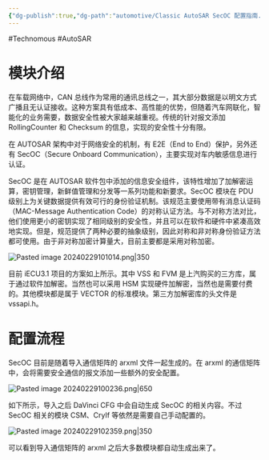 ```yaml
---
{"dg-publish":true,"dg-path":"automotive/Classic AutoSAR SecOC 配置指南.md","permalink":"/automotive/Classic AutoSAR SecOC 配置指南/","created":"2024-02-29T09:46:12.000+08:00","updated":"2024-11-19T13:49:57.348+08:00"}
---
```


#Technomous #AutoSAR

# 模块介绍

在车载网络中，CAN 总线作为常用的通讯总线之一，其大部分数据是以明文方式广播且无认证接收。这种方案具有低成本、高性能的优势，但随着汽车网联化，智能化的业务需要，数据安全性被大家越来越重视。传统的针对报文添加 RollingCounter 和 Checksum 的信息，实现的安全性十分有限。

在 AUTOSAR 架构中对于网络安全的机制，有 E2E（End to End）保护，另外还有 SecOC（Secure Onboard Communication），主要实现对车内敏感信息进行认证。

SecOC 是在 AUTOSAR 软件包中添加的信息安全组件，该特性增加了加解密运算，密钥管理，新鲜值管理和分发等一系列功能和新要求。SecOC 模块在 PDU 级别上为关键数据提供有效可行的身份验证机制。该规范主要使用带有消息认证码（MAC-Message Authentication Code）的对称认证方法。与不对称方法对比，他们使用更小的密钥实现了相同级别的安全性，并且可以在软件和硬件中紧凑高效地实现。但是，规范提供了两种必要的抽象级别，因此对称和非对称身份验证方法都可使用。由于非对称加密计算量大，目前主要都是采用对称加密。

![Pasted image 20240229101014.png|350](/img/user/0.Asset/resource/Pasted%20image%2020240229101014.png)

目前 iECU3.1 项目的方案如上所示。其中 VSS 和 FVM 是上汽购买的三方库，属于通过软件加解密。当然也可以采用 HSM 实现硬件加解密，当然也是需要付费的。其他模块都是属于 VECTOR 的标准模块。第三方加解密库的头文件是 vssapi.h。

# 配置流程

SecOC 目前是随着导入通信矩阵的 arxml 文件一起生成的。在 arxml 的通信矩阵中，会将需要安全通信的报文添加一些额外的安全配置。

![Pasted image 20240229100236.png|650](/img/user/0.Asset/resource/Pasted%20image%2020240229100236.png)

如下所示，导入之后 DaVinci CFG 中会自动生成 SecOC 的相关内容。不过 SecOC 相关的模块 CSM、CryIf 等依然是需要自己手动配置的。

![Pasted image 20240229102359.png|350](/img/user/0.Asset/resource/Pasted%20image%2020240229102359.png)

可以看到导入通信矩阵的 arxml 之后大多数模块都自动生成出来了。
